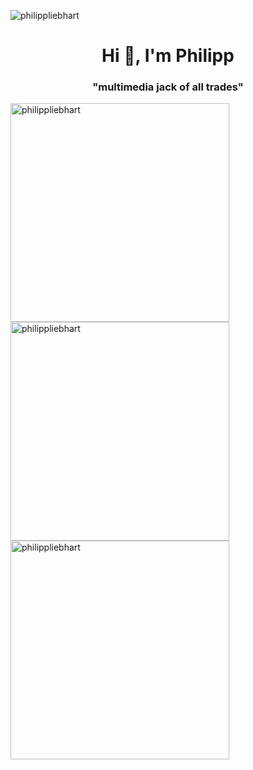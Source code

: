 <span align="right"> <img src="https://komarev.com/ghpvc/?username=philippliebhart&label=Profile%20views&color=0e75b6&style=flat" alt="philippliebhart"/> </span>
<h1 align="center">Hi 👋, I'm Philipp</h1>
<h3 align="center">"multimedia jack of all trades"</h3>

<span><img  width="350px" src="https://github-readme-stats.vercel.app/api?username=PhilippLiebhart&count_private=true&theme=dark" alt="philippliebhart" /><img width="350px" src="https://github-readme-streak-stats.herokuapp.com/?user=philippliebhart&" alt="philippliebhart" /><img  width="350px" src="https://github-readme-stats.vercel.app/api/top-langs/?username=PhilippLiebhart&layout=compact&count_private=true&theme=dark" alt="philippliebhart" /></span>














